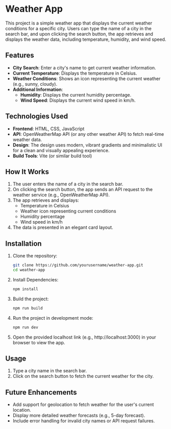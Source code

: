 # Weather App

This project is a simple weather app that displays the current weather conditions for a specific city. Users can type the name of a city in the search bar, and upon clicking the search button, the app retrieves and displays the weather data, including temperature, humidity, and wind speed.

## Features

- **City Search**: Enter a city's name to get current weather information.
- **Current Temperature**: Displays the temperature in Celsius.
- **Weather Conditions**: Shows an icon representing the current weather (e.g., sunny, cloudy).
- **Additional Information**:
  - **Humidity**: Displays the current humidity percentage.
  - **Wind Speed**: Displays the current wind speed in km/h.

## Technologies Used

- **Frontend**: HTML, CSS, JavaScript
- **API**: OpenWeatherMap API (or any other weather API) to fetch real-time weather data.
- **Design**: The design uses modern, vibrant gradients and minimalistic UI for a clean and visually appealing experience.
- **Build Tools**: Vite (or similar build tool)

## How It Works

1. The user enters the name of a city in the search bar.
2. On clicking the search button, the app sends an API request to the weather service (e.g., OpenWeatherMap API).
3. The app retrieves and displays:
   - Temperature in Celsius
   - Weather icon representing current conditions
   - Humidity percentage
   - Wind speed in km/h
4. The data is presented in an elegant card layout.

## Installation

1. Clone the repository:
   ```bash
   git clone https://github.com/yourusername/weather-app.git
   cd weather-app
   
   ```
2. Install Dependencies:
   ```bash
   npm install
   
   ```
3. Build the project:
   ```bash
   npm run build
   
   ```
4. Run the project in development mode:
   ```bash
   npm run dev
   
   ```
5. Open the provided localhost link (e.g., http://localhost:3000) in your browser to view the app.

## Usage

1. Type a city name in the search bar.
2. Click on the search button to fetch the current weather for the city.

## Future Enhancements

- Add support for geolocation to fetch weather for the user's current location.
- Display more detailed weather forecasts (e.g., 5-day forecast).
- Include error handling for invalid city names or API request failures.
